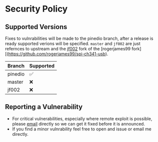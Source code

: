 # Security Policy

## Supported Versions

Fixes to vulnrabilities will be made to the pinedio branch, after a release is ready
supported verions will be specified. `master` and `jf002` are just refernces to upstream
and the [jf002](https://codeberg.org/JF002/spi-ch341-usb) fork of the [rogerjames99 fork][(https://github.com/rogerjames99/spi-ch341-usb).

| Branch | Supported          |
| ------ | ------------------ |
| pinedio | :white_check_mark: |
| master  | :x:                |
| jf002   | :x:                |


## Reporting a Vulnerability

* For critical vulnerabilities, especially where remote exploit is possible, please [email](mailto:dwinford@pm.me) directly so we can get it fixed before it is announced.
* If you find a minor vulnrability feel free to open and issue or email me directly.

